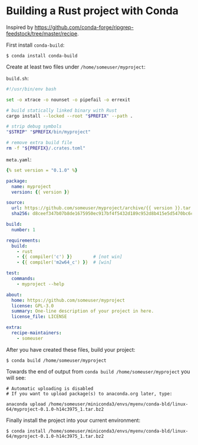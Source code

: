 

# Building a Rust project with Conda

Inspired by https://github.com/conda-forge/ripgrep-feedstock/tree/master/recipe.

First install `conda-build`:
```
$ conda install conda-build
```

Create at least two files under `/home/someuser/myproject`:

`build.sh`:
```bash
#!/usr/bin/env bash

set -o xtrace -o nounset -o pipefail -o errexit

# build statically linked binary with Rust
cargo install --locked --root "$PREFIX" --path .

# strip debug symbols
"$STRIP" "$PREFIX/bin/myproject"

# remove extra build file
rm -f "${PREFIX}/.crates.toml"
```

`meta.yaml`:
```yaml
{% set version = "0.1.0" %}

package:
  name: myproject
  version: {{ version }}

source:
  url: https://github.com/someuser/myproject/archive/{{ version }}.tar.gz
  sha256: d8ceef347b07b8de1675950ec917bf4f5432d189c952d8b415e5d5470bc6c008

build:
  number: 1

requirements:
  build:
    - rust
    - {{ compiler('c') }}        # [not win]
    - {{ compiler('m2w64_c') }}  # [win]

test:
  commands:
    - myproject --help

about:
  home: https://github.com/someuser/myproject
  license: GPL-3.0
  summary: One-line description of your project in here.
  license_file: LICENSE

extra:
  recipe-maintainers:
    - someuser
```

After you have created these files, build your project:
```
$ conda build /home/someuser/myproject
```

Towards the end of output from `conda build /home/someuser/myproject` you will see:
```
# Automatic uploading is disabled
# If you want to upload package(s) to anaconda.org later, type:

anaconda upload /home/someuser/miniconda3/envs/myenv/conda-bld/linux-64/myproject-0.1.0-h14c3975_1.tar.bz2
```

Finally install the project into your current environment:
```
$ conda install /home/someuser/miniconda3/envs/myenv/conda-bld/linux-64/myproject-0.1.0-h14c3975_1.tar.bz2
```
